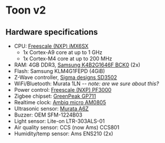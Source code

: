 # Toon v2

## Hardware specifications

* CPU: [Freescale (NXP) iMX6SX](https://www.nxp.com/products/i.MX6SX)
  * 1x Cortex-A9 core at up to 1 GHz
  * 1x Cortex-M4 core at up to 200 MHz
* RAM: 4GB DDR3, [Samsung K4B2G1646F BCK0](https://semiconductor.samsung.com/dram/ddr/ddr3/k4b2g1646f-bck0/) (2x)
* Flash: Samsung KLM4G1FEPD (4GiB)
* Z-Wave controller, [Sigma designs SD3502](https://www.keil.com/dd/chip/7304.htm)
* WiFi/Bluetooth: Murata 1LN *-- note: are we sure about this?*
* Power control: [Freescale (NXP) PF3000](https://www.nxp.com/products/PF3000)
* Zigbee chipset: [GreenPeak GP711](https://csa-iot.org/csa_product/greenpeak-rf4ce-target-gp711/)
* Realtime clock: [Ambiq micro AM0805](https://ambiq.com/artasie-am0805/)
* Ultrasonic sensor: [Murata A6Z](https://www.murata.com/en-us/products/sensor/ultrasonic)
* Buzzer: OEM SFM-1224B03
* Light sensor: Lite-on LTR-303ALS-01
* Air quality sensor: CCS (now Ams) CCS801
* Humidity/temp sensor: Ams ENS210 (2x)
